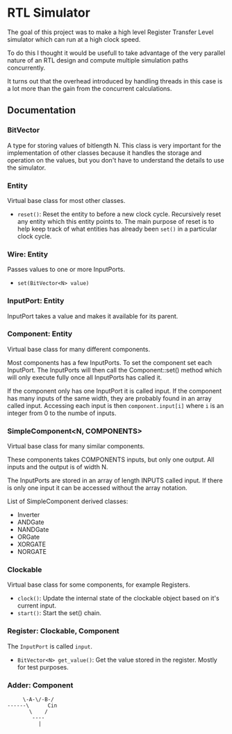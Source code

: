 # RTL Simulator

The goal of this project was to make a high level Register Transfer Level
simulator which can run at a high clock speed.

To do this I thought it would be usefull to take advantage of the very parallel
nature of an RTL design and compute multiple simulation paths concurrently.

It turns out that the overhead introduced by handling threads in this case is
a lot more than the gain from the concurrent calculations.

## Documentation
### BitVector<N>
A type for storing values of bitlength N. This class is very important for the
implementation of other classes because it handles the storage and operation on
the values, but you don't have to understand the details to use the simulator.

### Entity
Virtual base class for most other classes.

- `reset()`: Reset the entity to before a new clock cycle. Recursively reset
    any entity which this entity points to. The main purpose of reset is to
    help keep track of what entities has already been `set()` in a particular
    clock cycle.

### Wire<N>: Entity
Passes values to one or more InputPorts.

- `set(BitVector<N> value)`

### InputPort<N>: Entity
InputPort takes a value and makes it available for its parent.

### Component: Entity
Virtual base class for many different components.

Most components has a few InputPorts. To set the component set each InputPort.
The InputPorts will then call the Component::set() method which will only
execute fully once all InputPorts has called it.

If the component only has one InputPort it is called input. If the component
has many inputs of the same width, they are probably found in an array called
input. Accessing each input is then `component.input[i]` where `i` is an
integer from 0 to the numbe of inputs.

### SimpleComponent<N, COMPONENTS>
Virtual base class for many similar components.

These components takes COMPONENTS inputs, but only one output. All inputs and
the output is of width N.

The InputPorts are stored in an array of length INPUTS called input. If there
is only one input it can be accessed without the array notation.

List of SimpleComponent derived classes:
- Inverter<N>
- ANDGate<N>
- NANDGate<N>
- ORGate<N>
- XORGATE<N>
- NORGATE<N>

### Clockable
Virtual base class for some components, for example Registers.
- `clock()`: Update the internal state of the clockable object based on it's
             current input.
- `start()`: Start the set() chain.

### Register<N>: Clockable, Component
The `InputPort` is called `input`.

- `BitVector<N> get_value()`: Get the value stored in the register.
                              Mostly for test purposes.

### Adder<N>: Component
```
     \-A-\/-B-/
------\      Cin
       \    /
        ----
          |
```

